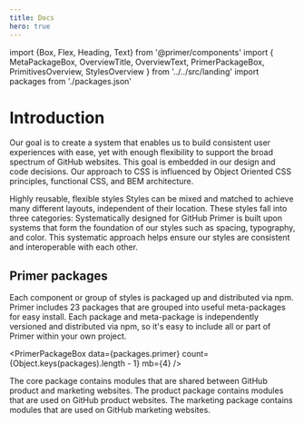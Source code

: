 ```yaml
---
title: Docs
hero: true
---
```


import {Box, Flex, Heading, Text} from '@primer/components'
import {
  MetaPackageBox,
  OverviewTitle,
  OverviewText,
  PrimerPackageBox,
  PrimitivesOverview,
  StylesOverview
} from '../../src/landing'
import packages from './packages.json'

# Introduction

Our goal is to create a system that enables us to build consistent user experiences with ease, yet with enough flexibility to support the broad spectrum of GitHub websites. This goal is embedded in our design and code decisions. Our approach to CSS is influenced by Object Oriented CSS principles, functional CSS, and BEM architecture.

<Box my={6}>
  <Heading fontSize={5} fontWeight="normal" textAlign="center">Highly reusable, flexible styles</Heading>
  <Text is="p" fontSize={3}>Styles can be mixed and matched to achieve many different layouts, independent of their location. These styles fall into three categories:</Text>
</Box>

<StylesOverview m={6} />

<Box my={6}>
  <Heading fontSize={5} fontWeight="normal" textAlign="center">Systematically designed for GitHub</Heading>
  <Text is="p" fontSize={3}>Primer is built upon systems that form the foundation of our styles such as spacing, typography, and color. This systematic approach helps ensure our styles are consistent and interoperable with each other.</Text>
</Box>

<PrimitivesOverview />

## Primer packages

Each component or group of styles is packaged up and distributed via npm. Primer includes 23 packages that are grouped into useful meta-packages for easy install. Each package and meta-package is independently versioned and distributed via npm, so it's easy to include all or part of Primer within your own project.

<PrimerPackageBox data={packages.primer} count={Object.keys(packages).length - 1} mb={4} />

<Flex justifyContent="space-around">
  <MetaPackageBox title="Core" data={packages['primer-core']} width={1/3}>
    The core package contains modules that are shared between GitHub product and marketing websites.
  </MetaPackageBox>
  <MetaPackageBox title="Product" data={packages['primer-product']} width={1/3}>
    The product package contains modules that are used on GitHub product websites.
  </MetaPackageBox>
  <MetaPackageBox title="Marketing" data={packages['primer-marketing']} width={1/3}>
    The marketing package contains modules that are used on GitHub marketing websites.
  </MetaPackageBox>
</Flex>
